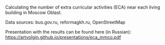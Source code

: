 Calculating the number of extra curricular activities (ECA) near each living building in Moscow Oblast.

Data sources: bus.gov.ru, reformagkh.ru, OpenStreetMap

Presentation with the results can be found here (in Russian): https://artvolgin.github.io/presentations/eca_mmco.pdf
